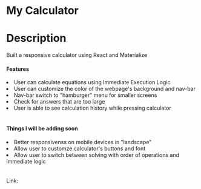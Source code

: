 # My Calculator

# Description

Built a responsive calculator using React and Materialize 


<h4>Features</h4>
<li>User can calculate equations using Immediate Execution Logic</li>
<li>User can customize the color of the webpage's background and nav-bar</li>
<li>Nav-bar switch to "hamburger" menu for smaller screens</li>
<li>Check for answers that are too large</li>
<li>User is able to see calculation history while pressing calculator</li>
<br />
<h4>Things I will be adding soon</h4>
<li>Better responsivenss on mobile devices in "landscape"</li>
<li>Allow user to customze calculator's buttons and font</li>
<li>Allow user to switch between solving with order of operations and immediate logic</li>



<br />
<br />
Link: 





